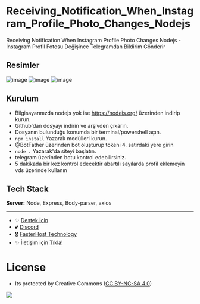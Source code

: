 # Receiving_Notification_When_Instagram_Profile_Photo_Changes_Nodejs
Receiving Notification When Instagram Profile Photo Changes Nodejs - İnstagram Profil Fotosu Değişince Telegramdan Bildirim Gönderir

## Resimler

![image](https://github.com/fastuptime/Receiving_Notification_When_Instagram_Profile_Photo_Changes_Nodejs/assets/63351166/d948231c-7b6a-44b8-a368-af29c8697086)
![image](https://github.com/fastuptime/Receiving_Notification_When_Instagram_Profile_Photo_Changes_Nodejs/assets/63351166/c8462bad-d64c-4145-a8c2-257e28a04442)
![image](https://github.com/fastuptime/Receiving_Notification_When_Instagram_Profile_Photo_Changes_Nodejs/assets/63351166/7baa41ce-08c5-4a1d-a8fb-8dff049ec819)



## Kurulum

- Bilgisayarınızda nodejs yok ise https://nodejs.org/ üzerinden indirip kurun.
- Github'dan dosyayı indirin ve arşivden çıkarın.
- Dosyanın bulunduğu konumda bir terminal/powershell açın.
- `npm install` Yazarak modülleri kurun.
- @BotFather üzerinden bot oluşturup tokeni 4. satırdaki yere girin
- `node .` Yazarak'da siteyi başlatın.
- telegram üzerinden botu kontrol edebilirsiniz.
- 5 dakikada bir kez kontrol edecektir abartılı sayılarda profil eklemeyin vds üzerinde kullanın
  
## Tech Stack

**Server:** Node, Express, Body-parser, axios

---
- ✨ [Destek İçin](https://fastuptime.com) <br>
- 💕 [Discord](https://fastuptime.com/discord)<br>
- 🎖️ [FasterHost Technology](https://fasterhost.tech/)<br>
- ✨ İletişim için [Tıkla!](mailto:fastuptime@gmail.com)<br>

# License
- Its protected by Creative Commons ([CC BY-NC-SA 4.0](https://creativecommons.org/licenses/by-nc-sa/4.0/))

<a href="https://creativecommons.org/licenses/by-nc-sa/4.0/" title="BYNCSA40"><img src="https://licensebuttons.net/l/by-nc-sa/4.0/88x31.png"></a>
